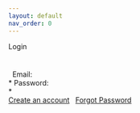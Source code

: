 ```yaml
---
layout: default
nav_order: 0
---
```

<div id="homeRightCol">

<div id="loginArea">

<span>Login</span>  

<div style="font-size:8px;">

 

</div>

  Email:  
\* Password:  
\*  
[Create an account](membership/create_member.html)   [Forgot
Password](membership/recoverpassword.html)

</div>

<div class="failureText">

</div>

</div>
